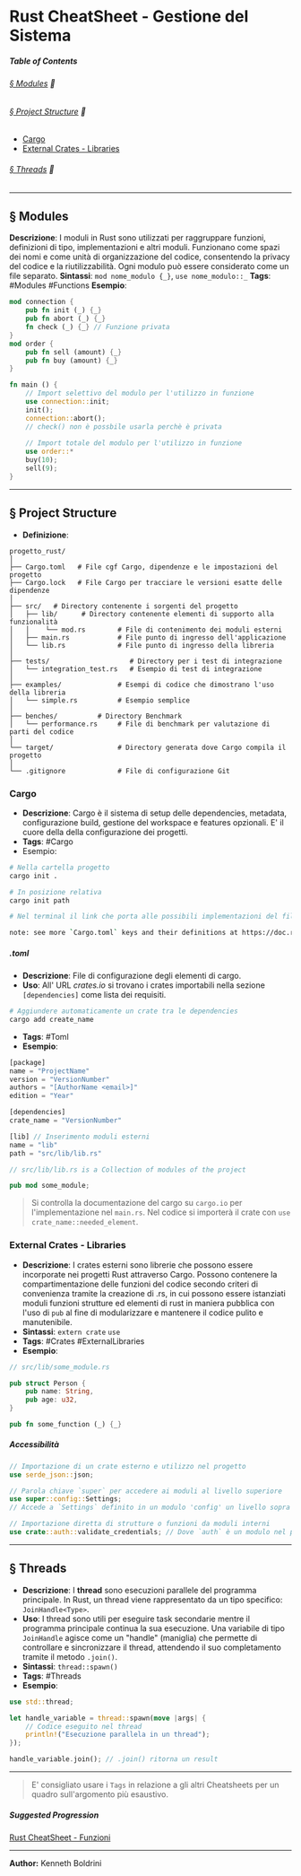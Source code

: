 # **Rust CheatSheet - Gestione del Sistema**
##### **Table of Contents**

###### [§ Modules](#-Modules-1) 🧩
###### [§ Project Structure](#-Project-Structure-1) 🧱
- [Cargo](#Cargo)
- [External Crates - Libraries](#External-Crates---Libraries)
###### [§ Threads](#-Thread-1) 🧵
	
---
## **§ Modules**
	
**Descrizione**: I moduli in Rust sono utilizzati per raggruppare funzioni, definizioni di tipo, implementazioni e altri moduli. Funzionano come spazi dei nomi e come unità di organizzazione del codice, consentendo la privacy del codice e la riutilizzabilità. Ogni modulo può essere considerato come un file separato.
**Sintassi**: `mod nome_modulo {_}`, `use nome_modulo::_`
**Tags**:  #Modules #Functions 
**Esempio**:
	
```Rust
mod connection {
	pub fn init (_) {_}
	pub fn abort (_) {_}
	fn check (_) {_} // Funzione privata
}
mod order {
	pub fn sell (amount) {_}
	pub fn buy (amount) {_}
}

fn main () {
	// Import selettivo del modulo per l'utilizzo in funzione
	use connection::init;
	init();
	connection::abort();
	// check() non è possbile usarla perchè è privata
	
	// Import totale del modulo per l'utilizzo in funzione
	use order::*
	buy(10);
	sell(9);
}
```
	
	
---
## **§ Project Structure**
	
- **Definizione**:
	
```
progetto_rust/
│
├── Cargo.toml   # File cgf Cargo, dipendenze e le impostazioni del progetto
├── Cargo.lock   # File Cargo per tracciare le versioni esatte delle dipendenze
│
├── src/   # Directory contenente i sorgenti del progetto
│   ├── lib/      # Directory contenente elementi di supporto alla funzionalità
│   │    └── mod.rs        # File di contenimento dei moduli esterni
│   ├── main.rs            # File punto di ingresso dell'applicazione
│   └── lib.rs             # File punto di ingresso della libreria 
│
├── tests/                    # Directory per i test di integrazione
│   └── integration_test.rs   # Esempio di test di integrazione
│
├── examples/              # Esempi di codice che dimostrano l'uso della libreria
│   └── simple.rs          # Esempio semplice
│
├── benches/          # Directory Benchmark 
│   └── performance.rs     # File di benchmark per valutazione di parti del codice
│
└── target/                # Directory generata dove Cargo compila il progetto
│
└── .gitignore             # File di configurazione Git
```
	
### Cargo
	
- **Descrizione**: Cargo è il sistema di setup delle dependencies, metadata, configurazione build, gestione del workspace e features opzionali.  E' il cuore della della configurazione dei progetti.
- **Tags**: #Cargo
- Esempio:
	
```sh
# Nella cartella progetto
cargo init .

# In posizione relativa
cargo init path
```
	
```sh
# Nel terminal il link che porta alle possibili implementazioni del file .toml

note: see more `Cargo.toml` keys and their definitions at https://doc.rust-lang.org/cargo/reference/manifest.html
```
	
##### .toml
	
- **Descrizione**: File di configurazione degli elementi di cargo.
- **Uso**: All' URL *crates.io* si trovano i crates importabili nella sezione `[dependencies]` come lista dei requisiti. 

```sh
# Aggiundere automaticamente un crate tra le dependencies
cargo add create_name
```

- **Tags**: #Toml
- **Esempio**:
	
```Rust 
[package]
name = "ProjectName"
version = "VersionNumber"
authors = "[AuthorName <email>]"
edition = "Year"

[dependencies]
crate_name = "VersionNumber"

[lib] // Inserimento moduli esterni
name = "lib"
path = "src/lib/lib.rs"
```
	
```Rust
// src/lib/lib.rs is a Collection of modules of the project 

pub mod some_module;

```
	
> Si controlla la documentazione del cargo su `cargo.io` per l'implementazione nel `main.rs`.
> Nel codice si importerà il crate con `use crate_name::needed_element`.
	
### External Crates - Libraries
	
- **Descrizione**: I crates esterni sono librerie che possono essere incorporate nei progetti Rust attraverso Cargo. Possono contenere la compartimentazione delle funzioni del codice secondo criteri di convenienza tramite la creazione di .rs, in cui possono essere istanziati moduli funzioni strutture ed elementi di rust in maniera pubblica con l'uso di `pub` al fine di modularizzare e mantenere il codice pulito e manutenibile.
- **Sintassi**: `extern crate` `use`
- **Tags**: #Crates #ExternalLibraries
- **Esempio**:
	
```Rust
// src/lib/some_module.rs 

pub struct Person { 
	pub name: String, 
	pub age: u32, 
}

pub fn some_function (_) {_}
```
	
##### Accessibilità
	
```Rust
// Importazione di un crate esterno e utilizzo nel progetto 
use serde_json::json; 

// Parola chiave `super` per accedere ai moduli al livello superiore 
use super::config::Settings; 
// Accede a `Settings` definito in un modulo 'config' un livello sopra 

// Importazione diretta di strutture o funzioni da moduli interni 
use crate::auth::validate_credentials; // Dove `auth` è un modulo nel progetto
```
	
	
---
## **§ Threads**
	
- **Descrizione**: I **thread** sono esecuzioni parallele del programma principale. In Rust, un thread viene rappresentato da un tipo specifico: `JoinHandle<Type>`.
- **Uso**: I thread sono utili per eseguire task secondarie mentre il programma principale continua la sua esecuzione. Una variabile di tipo `JoinHandle` agisce come un "handle" (maniglia) che permette di controllare e sincronizzare il thread, attendendo il suo completamento tramite il metodo `.join()`.
- **Sintassi**: `thread::spawn()`
- **Tags**: #Threads
- **Esempio**:
	
```Rust
use std::thread;

let handle_variable = thread::spawn(move |args| {
	// Codice eseguito nel thread 
	println!("Esecuzione parallela in un thread");
});

handle_variable.join(); // .join() ritorna un result
```
	
	
---
	
>E' consigliato usare i `Tags` in relazione a gli altri Cheatsheets per un quadro sull'argomento più esaustivo.
##### Suggested Progression
[Rust CheatSheet - Funzioni](rust-functions-cheatsheet.md)
	
---
	
**Author:** Kenneth Boldrini
